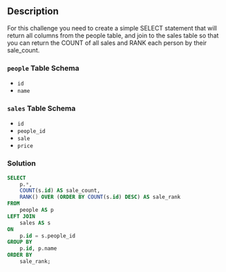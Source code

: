 ## Description

For this challenge you need to create a simple SELECT statement that will return all columns from the people table, and join to the sales table so that you can return the COUNT of all sales and RANK each person by their sale_count.

### `people` Table Schema

- `id`
- `name`

### `sales` Table Schema

- `id`
- `people_id`
- `sale`
- `price`

### Solution

```sql
SELECT
    p.*,
    COUNT(s.id) AS sale_count,
    RANK() OVER (ORDER BY COUNT(s.id) DESC) AS sale_rank
FROM
    people AS p
LEFT JOIN
    sales AS s
ON
    p.id = s.people_id
GROUP BY
    p.id, p.name
ORDER BY
    sale_rank;
```

